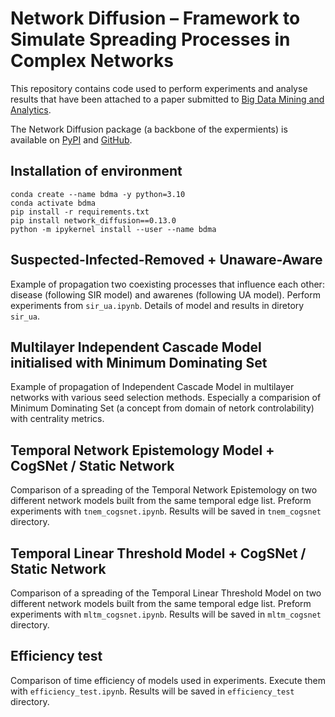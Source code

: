 # Network Diffusion – Framework to Simulate Spreading Processes in Complex Networks

This repository contains code used to perform experiments and analyse results 
that have been attached to a paper submitted to 
[Big Data Mining and Analytics](https://ieeexplore.ieee.org/xpl/RecentIssue.jsp?punumber=8254253).


The Network Diffusion package (a backbone of the expermients) is available on [PyPI](https://pypi.org/project/network-diffusion/) 
and [GitHub](https://github.com/anty-filidor/network_diffusion).

## Installation of environment
```
conda create --name bdma -y python=3.10
conda activate bdma
pip install -r requirements.txt
pip install network_diffusion==0.13.0
python -m ipykernel install --user --name bdma
```

## Suspected-Infected-Removed + Unaware-Aware
Example of propagation two coexisting processes that influence each other: 
disease (following SIR model) and awarenes (following UA model). Perform 
experiments from `sir_ua.ipynb`. Details of model and results in diretory `sir_ua`.

## Multilayer Independent Cascade Model initialised with Minimum Dominating Set
Example of propagation of Independent Cascade Model in multilayer networks with
various seed selection methods. Especially a comparision of Minimum Dominating Set
(a concept from domain of netork controlability) with centrality metrics.

## Temporal Network Epistemology Model + CogSNet / Static Network
Comparison of a spreading of the Temporal Network Epistemology on two different
network models built from the same temporal edge list. Preform experiments with
`tnem_cogsnet.ipynb`. Results will be saved in `tnem_cogsnet` directory.

## Temporal Linear Threshold Model + CogSNet / Static Network
Comparison of a spreading of the Temporal Linear Threshold Model on two different
network models built from the same temporal edge list. Preform experiments with
`mltm_cogsnet.ipynb`. Results will be saved in `mltm_cogsnet` directory.

## Efficiency test
Comparison of time efficiency of models used in experiments. Execute them with 
`efficiency_test.ipynb`. Results will be saved in `efficiency_test` directory.
